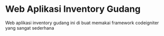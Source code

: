 # Web Aplikasi Inventory Gudang

Web aplikasi inventory gudang ini di buat memakai framework codeigniter yang sangat sederhana
